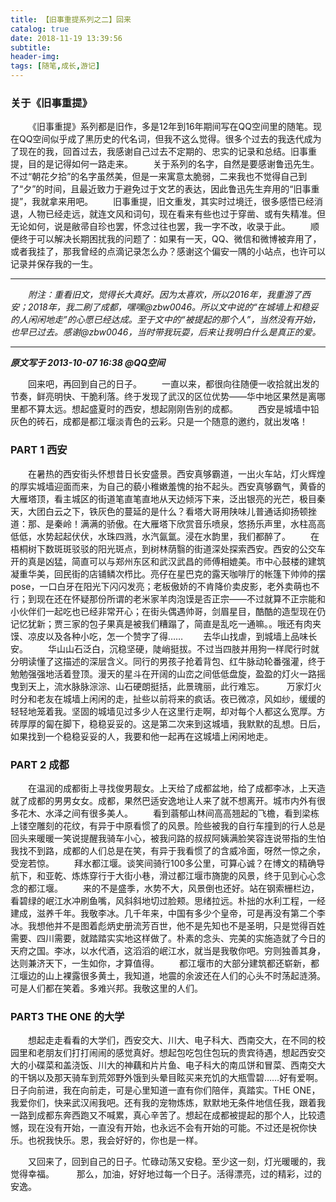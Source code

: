 ```yaml
---
title: 【旧事重提系列之二】回来
catalog: true
date: 2018-11-19 13:39:56
subtitle:
header-img:
tags: [随笔,成长,游记]
---
```


### 关于《旧事重提》
&emsp;&emsp;《旧事重提》系列都是旧作，多是12年到16年期间写在QQ空间里的随笔。现在QQ空间似乎成了黑历史的代名词，但我不这么觉得。很多个过去的我迭代成为了现在的我，回首过去，我感谢自己过去不定期的、忠实的记录和总结。旧事重提，目的是记得如何一路走来。
&emsp;&emsp;关于系列的名字，自然是要感谢鲁迅先生。不过“朝花夕拾”的名字虽然美，但是一来寓意太脆弱，二来我也不觉得自己到了“夕”的时间，且最近致力于避免过于文艺的表达，因此鲁迅先生弃用的“旧事重提”，我就拿来用吧。
&emsp;&emsp;旧事重提，旧文重发，其实时过境迁，很多感悟已经消退，人物已经走远，就连文风和词句，现在看来有些也过于穿凿、或有失精准。但无论如何，说是敝帚自珍也罢，怀念过往也罢，我一字不改，收录于此。
&emsp;&emsp;顺便终于可以解决长期困扰我的问题了：如果有一天，QQ、微信和微博被弃用了，或者我挂了，那我曾经的点滴记录怎么办？感谢这个偏安一隅的小站点，也许可以记录并保存我的一生。

-----
&emsp;&emsp;*附注：重看旧文，觉得长大真好。因为太喜欢，所以2016年，我重游了西安；2018年，我二刷了成都，嘿嘿@zbw0046。所以文中说的“在城墙上和稳妥的人闲闲地走”的心愿已经达成。至于文中的“被提起的那个人”，当然没有开始，也早已过去。感谢@zbw0046，当时带我玩耍，后来让我明白什么是真正的爱。*

----

***原文写于 2013-10-07 16:38 @QQ空间***


&emsp;&emsp;回来吧，再回到自己的日子。
&emsp;&emsp;一直以来，都很向往随便一收拾就出发的节奏，鲜亮明快、干脆利落。终于发现了武汉的区位优势——华中地区果然是离哪里都不算太远。想起盛夏时的西安，想起刚刚告别的成都。
&emsp;&emsp;西安是城墙中铅灰色的砖石，成都是都江堰淡青色的云彩。只是一个随意的邀约，就出发咯！
 ### PART 1 西安
&emsp;&emsp;在暑热的西安街头怀想昔日长安盛景。西安真够霸道，一出火车站，灯火辉煌的厚实城墙迎面而来，为自己的藐小稚嫩羞愧的抬不起头。西安真够霸气，黄昏的大雁塔顶，看主城区的街道笔直笔直地从天边倾泻下来，泛出银亮的光芒，极目秦天，大团白云之下，铁灰色的蔓延的是什么？看塔大哥用陕味儿普通话抑扬顿挫道：那、是秦岭！满满的骄傲。在大雁塔下欣赏音乐喷泉，悠扬乐声里，水柱高高低低，水势起起伏伏，水珠四溅，水汽氤氲。浸在水韵里，我们都醉了。
&emsp;&emsp;在梧桐树下数斑斑驳驳的阳光斑点，到树林荫翳的街道深处探索西安。西安的公交车开的真是凶猛，简直可以与郑州东区和武汉武昌的师傅相媲美。市中心鼓楼的建筑凝重华美，回民街的店铺鳞次栉比。亮仔在星巴克的露天咖啡厅的帐篷下帅帅的摆pose，一口白牙在阳光下闪闪发亮；老板傲娇的不肯降价卖皮影，老外卖萌也不行；到现在还在怀疑那份所谓的老米家羊肉泡馍是否正宗——不过就算不正宗能和小伙伴们一起吃也已经非常开心；在街头偶遇帅哥，剑眉星目，酷酷的造型现在仍记忆犹新；贾三家的包子果真是被我们糟蹋了，简直是乱吃一通嘛。。哦还有肉夹馍、凉皮以及各种小吃，怎一个赞字了得……
&emsp;&emsp;去华山找虐，到城墙上品味长安。
&emsp;&emsp;华山山石泛白，沉稳坚硬，陡峭挺拔。不过当四肢并用狗一样爬行时就分明读懂了这描述的深层含义。同行的男孩子抢着背包、红牛脉动轮番强灌，终于勉勉强强地活着登顶。漫天的星斗在开阔的山峦之间低低盘旋，盈盈的灯火一路摇曳到天上，流水脉脉淙淙、山石硬朗挺括，此景瑰丽，此行难忘。 
&emsp;&emsp;万家灯火时分和老友在城墙上闲闲的走，扯些以前将来的疯话。夜已微凉，风如纱，缓缓的轻轻地笼着我。坚固的城墙见过多少人在这里行走啊，却对每个人都这么宽厚。方砖厚厚的匐在脚下，稳稳妥妥的。这是第二次来到这城墙，我默默的乱想。日后，如果找到一个稳稳妥妥的人，我要和他一起再在这城墙上闲闲地走。
### PART 2 成都
&emsp;&emsp;在温润的成都街上寻找俊男靓女。上天给了成都盆地，给了成都李冰，上天造就了成都的男男女女。成都，果然巴适安逸地让人来了就不想离开。城市内外有很多花木、水泽之间有很多美人。
&emsp;&emsp;看到蓊郁山林间高高翘起的飞檐，看到梁栋上镂空雕刻的花纹，有异于中原看惯了的风景。险些被我的自行车撞到的行人总是回头来暖暖一笑说提醒我骑车小心，被我问路的叔叔阿姨满脸笑容连说带指的生怕我找不到路，成都的人们总是在笑，有异于我看惯了的含威冷面，呀然一惊之余，受宠若惊。
&emsp;&emsp;拜水都江堰。谈笑间骑行100多公里，可算心诚？在博文的精确导航下，和亚乾、炼炼穿行于大街小巷，滑过都江堰市旖旎的风景，终于见到心心念念的都江堰。
&emsp;&emsp;来的不是盛季，水势不大，风景倒也还好。站在钢索栅栏边，看碧绿的岷江水冲刷鱼嘴，风斜斜地切过脸颊。思绪拉远。朴拙的水利工程，一经建成，滋养千年。我敬李冰。几千年来，中国有多少个皇帝，可是再没有第二个李冰。我想他并不是图着彪炳史册流芳百世，他不是先知也不是圣明，只是觉得百姓需要、四川需要，就踏踏实实地这样做了。朴素的念头、完美的实施造就了今日的天府之国。李冰，以水代酒，这滔滔的岷江水，就当是我敬你吧。穷则独善其身，达则兼济天下，一生如你，才算值得。
&emsp;&emsp;都江堰市的大部分建筑都还崭新，都江堰边的山上裸露很多黄土，我知道，地震的余波还在人们的心头不时荡起涟漪。可是人们都在笑着。多难兴邦。我敬这里的人们。 
### PART3 THE ONE 的大学
&emsp;&emsp;想起走走看看的大学们，西安交大、川大、电子科大、西南交大，在不同的校园里和老朋友们打打闹闹的感觉真好。想起包吃包住包玩的贵宾待遇，想起西安交大的小碟菜和盖浇饭、川大的神藕和片片鱼、电子科大的南瓜饼和冒菜、西南交大的干锅以及那天骑车到荒郊野外饿到头晕目眩买来充饥的大瓶雪碧……好有爱啊。日子向前进，我在向前走，可是心里知道一直有你们陪伴，真踏实。THE ONE，我爱你们，快来武汉闹我吧。还有我的宠物炼炼，默默地无条件地信任我，跟着我一路到成都东奔西跑又不喊累，真心辛苦了。想起在成都被提起的那个人，比较遗憾，现在没有开始，一直没有开始，也永远不会有开始的可能。不过还是祝你快乐。也祝我快乐。恩，我会好好的，你也是一样。

&emsp;&emsp;又回来了，回到自己的日子。忙碌动荡又安稳。至少这一刻，灯光暖暖的，我觉得幸福。 
&emsp;&emsp;那么，加油，好好地过每一个日子。活得漂亮，过的精彩，过的安逸。 

 
 
